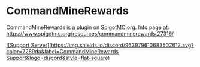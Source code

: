 # CommandMineRewards
CommandMineRewards is a plugin on SpigotMC.org.  Info page at:  https://www.spigotmc.org/resources/commandminerewards.27316/

[![Support Server](https://img.shields.io/discord/963979610683502612.svg?color=7289da&label=CommandMineRewards Support&logo=discord&style=flat-square)](https://discord.gg/XwFERjbSQG)
